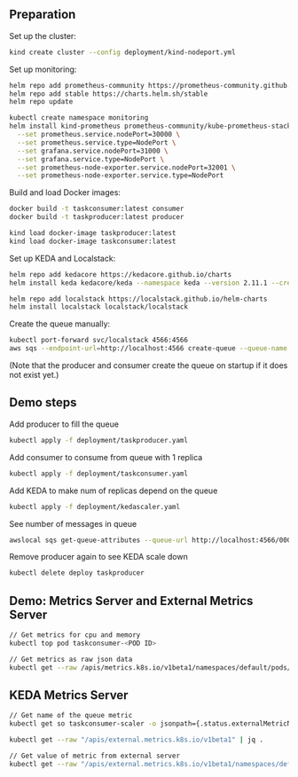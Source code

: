 ## Preparation
Set up the cluster:
```bash 
kind create cluster --config deployment/kind-nodeport.yml
```

Set up monitoring:
```bash
helm repo add prometheus-community https://prometheus-community.github.io/helm-charts
helm repo add stable https://charts.helm.sh/stable
helm repo update
```
```bash
kubectl create namespace monitoring
helm install kind-prometheus prometheus-community/kube-prometheus-stack --namespace monitoring \
  --set prometheus.service.nodePort=30000 \
  --set prometheus.service.type=NodePort \
  --set grafana.service.nodePort=31000 \
  --set grafana.service.type=NodePort \
  --set prometheus-node-exporter.service.nodePort=32001 \
  --set prometheus-node-exporter.service.type=NodePort
```

Build and load Docker images:
```bash
docker build -t taskconsumer:latest consumer
docker build -t taskproducer:latest producer

kind load docker-image taskproducer:latest
kind load docker-image taskconsumer:latest
```

Set up KEDA and Localstack:
```bash
helm repo add kedacore https://kedacore.github.io/charts
helm install keda kedacore/keda --namespace keda --version 2.11.1 --create-namespace

helm repo add localstack https://localstack.github.io/helm-charts
helm install localstack localstack/localstack
```

Create the queue manually:
```bash
kubectl port-forward svc/localstack 4566:4566
aws sqs --endpoint-url=http://localhost:4566 create-queue --queue-name task-queue
```
(Note that the producer and consumer create the queue on startup if it does not exist yet.)

## Demo steps
Add producer to fill the queue
```bash
kubectl apply -f deployment/taskproducer.yaml
```

Add consumer to consume from queue with 1 replica
```bash
kubectl apply -f deployment/taskconsumer.yaml
```

Add KEDA to make num of replicas depend on the queue
```bash
kubectl apply -f deployment/kedascaler.yaml
```

See number of messages in queue
```bash
awslocal sqs get-queue-attributes --queue-url http://localhost:4566/000000000000/task-queue --attribute-names All
```

Remove producer again to see KEDA scale down
```bash
kubectl delete deploy taskproducer
```

## Demo: Metrics Server and External Metrics Server
```bash
// Get metrics for cpu and memory
kubectl top pod taskconsumer-<POD ID>
```

```bash
// Get metrics as raw json data
kubectl get --raw /apis/metrics.k8s.io/v1beta1/namespaces/default/pods/taskconsumer-<POD ID> | jq .
```

## KEDA Metrics Server

```bash
// Get name of the queue metric
kubectl get so taskconsumer-scaler -o jsonpath={.status.externalMetricNames}
```

```bash
kubectl get --raw "/apis/external.metrics.k8s.io/v1beta1" | jq .
```

```bash
// Get value of metric from external server
kubectl get --raw "/apis/external.metrics.k8s.io/v1beta1/namespaces/default/s0-aws-sqs-task-queue?labelSelector=scaledobject.keda.sh%2Fname%3Dtaskconsumer-scaler" | jq .
```

